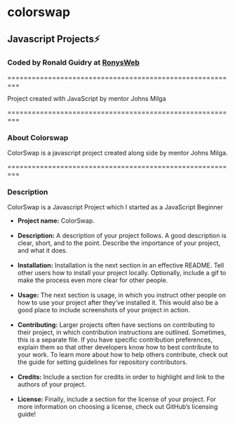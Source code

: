 # colorswap

<h2>Javascript Projects⚡</h2>
<h3>Coded by Ronald Guidry at <a href="https://www.ronysweb.com/">RonysWeb</a></h3>
=========================================================
<p>Project created with JavaScript by mentor Johns Milga</p>
=========================================================

<h3>About Colorswap</h3>

<p>ColorSwap is a javascript project created along side by mentor Johns Milga.</p>
=========================================================
<h3>Description</h3>
<p>ColorSwap is a Javascript Project which I started as a JavaScript Beginner </p>

<ul>
 <li><strong>Project name:</strong> ColorSwap.</li><br>

 <li><strong>Description:</strong> A description of your project follows. A good description is clear, short, and to the point. Describe the importance of your project, and what it does.</li><br>

 <li><strong>Installation:</strong> Installation is the next section in an effective README. Tell other users how to install your project locally. Optionally, include a gif to make the process even more clear for other people.</li><br>

 <li><strong>Usage:</strong> The next section is usage, in which you instruct other people on how to use your project after they’ve installed it. This would also be a good place to include screenshots of your project in action.</li><br>

 <li><strong>Contributing:</strong> Larger projects often have sections on contributing to their project, in which contribution instructions are outlined. Sometimes, this is a separate file. If you have specific contribution preferences, explain them so that other developers know how to best contribute to your work. To learn more about how to help others contribute, check out the guide for setting guidelines for repository contributors.</li><br>

 <li><strong>Credits:</strong> Include a section for credits in order to highlight and link to the authors of your project.</li><br>

 <li><strong>License:</strong> Finally, include a section for the license of your project. For more information on choosing a license, check out GitHub’s licensing guide!</li>
</ul>
